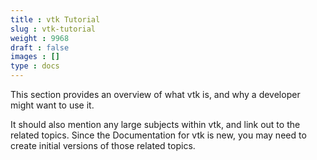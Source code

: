 ```yaml
---
title : vtk Tutorial
slug : vtk-tutorial
weight : 9968
draft : false
images : []
type : docs
---
```


This section provides an overview of what vtk is, and why a developer might want to use it.

It should also mention any large subjects within vtk, and link out to the related topics.  Since the Documentation for vtk is new, you may need to create initial versions of those related topics.

